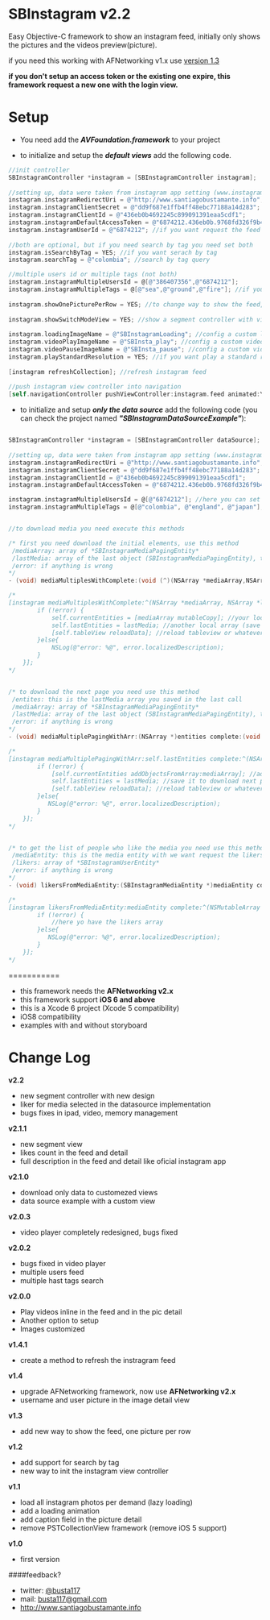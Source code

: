 SBInstagram v2.2
===========

Easy Objective-C framework to show an instagram feed, initially only shows the pictures and the videos preview(picture). 

if you need this working with AFNetworking v1.x use [version 1.3](https://github.com/Busta117/SBInstagram/releases/tag/v1.3)


**if you don't setup an access token or the existing one expire, this framework request a new one with the login view.**


Setup
===========

* You need add the ***AVFoundation.framework*** to your project


* to initialize and setup the ***default views*** add the following code.

```objective-c
//init controller
SBInstagramController *instagram = [SBInstagramController instagram];
    
//setting up, data were taken from instagram app setting (www.instagram.com/developer)
instagram.instagramRedirectUri = @"http://www.santiagobustamante.info";
instagram.instagramClientSecret = @"dd9f687e1ffb4ff48ebc77188a14d283";
instagram.instagramClientId = @"436eb0b4692245c899091391eaa5cdf1";
instagram.instagramDefaultAccessToken = @"6874212.436eb0b.9768fd326f9b423eab7dd260972ee6db";
instagram.instagramUserId = @"6874212"; //if you want request the feed of one user
    
//both are optional, but if you need search by tag you need set both
instagram.isSearchByTag = YES; //if you want serach by tag
instagram.searchTag = @"colombia"; //search by tag query

//multiple users id or multiple tags (not both)
instagram.instagramMultipleUsersId = @[@"386407356",@"6874212"];
instagram.instagramMultipleTags = @[@"sea",@"ground",@"fire"]; //if you set this you don't need set isSearchByTag in true
    
instagram.showOnePicturePerRow = YES; //to change way to show the feed, one picture per row(default = NO)
    
instagram.showSwitchModeView = YES; //show a segment controller with view option (default = NO)
    
instagram.loadingImageName = @"SBInstagramLoading"; //config a custom loading image
instagram.videoPlayImageName = @"SBInsta_play"; //config a custom video play image
instagram.videoPauseImageName = @"SBInsta_pause"; //config a custom video pause image
instagram.playStandardResolution = YES; //if you want play a standard resuluton, low resolution per default
    
[instagram refreshCollection]; //refresh instagram feed
		
//push instagram view controller into navigation
[self.navigationController pushViewController:instagram.feed animated:YES];
```

* to initialize and setup ***only the data source*** add the following code (you can check the project named ***"SBInstagramDataSourceExample"***):

```objective-c

SBInstagramController *instagram = [SBInstagramController dataSource];
    
//setting up, data were taken from instagram app setting (www.instagram.com/developer)
instagram.instagramRedirectUri = @"http://www.santiagobustamante.info";
instagram.instagramClientSecret = @"dd9f687e1ffb4ff48ebc77188a14d283";
instagram.instagramClientId = @"436eb0b4692245c899091391eaa5cdf1";
instagram.instagramDefaultAccessToken = @"6874212.436eb0b.9768fd326f9b423eab7dd260972ee6db";

instagram.instagramMultipleUsersId = @[@"6874212"]; //here you can set 1 or more
instagram.instagramMultipleTags = @[@"colombia", @"england", @"japan"]; //here you can set 1 or more


//to download media you need execute this methods

/* first you need download the initial elements, use this method
 /mediaArray: array of *SBInstagramMediaPagingEntity* 
 /lastMedia: array of the last object (SBInstagramMediaPagingEntity), this is for the pagging
 /error: if anything is wrong
*/
- (void) mediaMultiplesWithComplete:(void (^)(NSArray *mediaArray,NSArray *lastMedia, NSError * error))block;

/*
[instagram mediaMultiplesWithComplete:^(NSArray *mediaArray, NSArray *lastMedia, NSError *error) {
        if (!error) {
            self.currentEntities = [mediaArray mutableCopy]; //your local array
            self.lastEntities = lastMedia; //another local array (save it to paging)
            [self.tableView reloadData]; //reload tableview or whatever you use
        }else{
            NSLog(@"error: %@", error.localizedDescription);
        }
    }];
*/


/* to download the next page you need use this method
 /entites: this is the lastMedia array you saved in the last call
 /mediaArray: array of *SBInstagramMediaPagingEntity* 
 /lastMedia: array of the last object (SBInstagramMediaPagingEntity), this is for the pagging
 /error: if anything is wrong
*/
- (void) mediaMultiplePagingWithArr:(NSArray *)entities complete:(void (^)(NSArray *mediaArray,NSArray *lastMedia, NSError * error))block;

/*
[instagram mediaMultiplePagingWithArr:self.lastEntities complete:^(NSArray *mediaArray, NSArray *lastMedia, NSError *error) {
        if (!error) {
            [self.currentEntities addObjectsFromArray:mediaArray]; //add new media entities
            self.lastEntities = lastMedia; //save it to download next pages
            [self.tableView reloadData]; //reload tableview or whatever you use
        }else{
           NSLog(@"error: %@", error.localizedDescription);
        }
    }];
*/


/* to get the list of people who like the media you need use this method
 /mediaEntity: this is the media entity with we want request the likers
 /likers: array of *SBInstagramUserEntity* 
 /error: if anything is wrong
*/
- (void) likersFromMediaEntity:(SBInstagramMediaEntity *)mediaEntity complete:(void (^)(NSMutableArray *likers, NSError * error))block;

/*
[instagram likersFromMediaEntity:mediaEntity complete:^(NSMutableArray *likers, NSError *error) {
        if (!error) {
			//here yo have the likers array
        }else{
           NSLog(@"error: %@", error.localizedDescription);
        }
    }];
*/

```



===========  
- this framework needs the **AFNetworking v2.x**
- this framework support **iOS 6 and above**   
- this is a Xcode 6 project (Xcode 5 compatibility)
- iOS8 compatibility
- examples with and without storyboard


Change Log
===========
**v2.2**
- new segment controller with new design
- liker for media selected in the datasource implementation
- bugs fixes in ipad, video, memory management

**v2.1.1**
- new segment view
- likes count in the feed and detail
- full description in the feed and detail like oficial instagram app

**v2.1.0**
- download only data to customezed views
- data source example with a custom view

**v2.0.3**
- video player completely redesigned, bugs fixed

**v2.0.2**
- bugs fixed in video player
- multiple users feed
- multiple hast tags search

**v2.0.0**
- Play videos inline in the feed and in the pic detail
- Another option to setup
- Images customized

**v1.4.1**
- create a method to refresh the instragram feed

**v1.4**
- upgrade AFNetworking framework, now use **AFNetworking v2.x**
- username and user picture in the image detail view

**v1.3**
- add new way to show the feed, one picture per row

**v1.2**
- add support for search by tag
- new way to init the instagram view controller

**v1.1**
- load all instagram photos per demand (lazy loading)
- add a loading animation
- add caption field in the picture detail
- remove PSTCollectionView framework (remove iOS 5 support)


**v1.0**
- first version

####feedback?

* twitter: [@busta117](http://www.twitter.com/busta117)
* mail: <busta117@gmail.com>
* <http://www.santiagobustamante.info>

